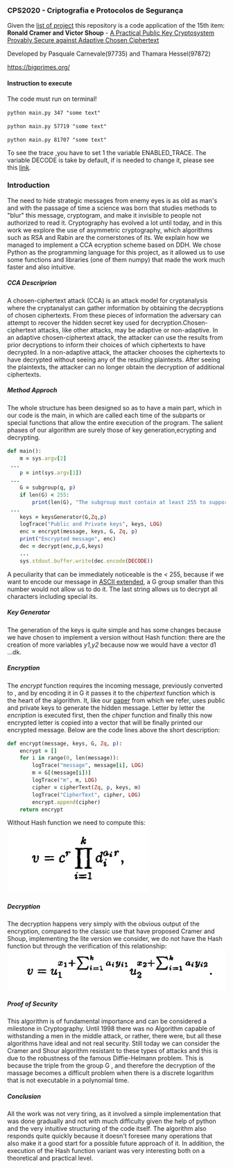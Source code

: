 ### CPS2020 - Criptografia e Protocolos de Segurança


 
Given the [list of project](https://fenix.tecnico.ulisboa.pt/downloadFile/1689468335635574/ProjectList.pdf) this repository is a code application of the 15th item: __Ronald Cramer and Victor Shoup__ - [A Practical Public Key Cryptosystem Provably Secure against Adaptive Chosen Ciphertext](https://link.springer.com/content/pdf/10.1007/BFb0055717.pdf)

Developed by Pasquale Carnevale(97735) and Thamara Hessel(97872) 

https://bigprimes.org/
 #### Instruction to execute
The code must run on terminal! 


`python main.py 347 "some text"` 

`python main.py 57719 "some text"` 

`python main.py 81707 "some text"` 

To see the trace ,you have to set 1 the variable ENABLED_TRACE. The variable DECODE is take by default, if is needed to change it, please see this [link](https://docs.python.org/3.7/library/codecs.html#standard-encodings).


### Introduction
The need to hide strategic messages from enemy eyes is as old as man's and with the passage of time a science was born that studies methods to "blur" this message, cryptogram, and make it invisible to people not authorized to read it. 
Cryptography has evolved a lot until today, and in this work we explore the use of asymmetric cryptography, which algorithms such as RSA and Rabin are the cornerstones of its. We explain how we managed to implement a CCA ecryption scheme based on DDH. We chose Python as the programming language for this project, as it allowed us to use some functions and libraries (one of them numpy) that made the work much faster and also intuitive. 
##### CCA Descriprion 

A chosen-ciphertext attack (CCA) is an attack model for cryptanalysis where the cryptanalyst can gather information by obtaining the decryptions of chosen ciphertexts. From these pieces of information the adversary can attempt to recover the hidden secret key used for decryption.Chosen-ciphertext attacks, like other attacks, may be adaptive or non-adaptive. In an adaptive chosen-ciphertext attack, the attacker can use the results from prior decryptions to inform their choices of which ciphertexts to have decrypted. In a non-adaptive attack, the attacker chooses the ciphertexts to have decrypted without seeing any of the resulting plaintexts. After seeing the plaintexts, the attacker can no longer obtain the decryption of additional ciphertexts.

##### Method Approch

The whole structure has been designed so as to have a main part, which in our code is the main, in which are called each time of the subparts or special functions that allow the entire execution of the program.
The salient phases of our algorithm are surely those of key generation,ecrypting and decrypting.
```ruby
def main():
    m = sys.argv[2]
 ...
    p = int(sys.argv[1])
 ...
    G = subgroup(q, p)
    if len(G) < 255:
        print(len(G), "The subgroup must contain at least 255 to support ASCII")
 ...
    keys = keysGenerator(G,Zq,p)
    logTrace("Public and Private keys", keys, LOG)
    enc = encrypt(message, keys, G, Zq, p)
    print("Encrypted message", enc)
    dec = decrypt(enc,p,G,keys)
    ...
    sys.stdout.buffer.write(dec.encode(DECODE))
```
A peculiarity that can be immediately noticeable is the *<* 255, because if we want to encode our message in [ASCII extended](https://en.wikipedia.org/wiki/Extended_ASCII), a G group smaller than this number would not allow us to do it. The last string allows us to decrypt all characters including special its.
##### Key Generator
The generation of the keys is quite simple and has some changes because we have chosen to implement a version without Hash function: there are the creation of more variables *y1,y2* because now we would have a vector d1 ...dk.
##### Encryption
The *encrypt* function requires the incoming message, previously converted to , and by encoding it in G it passes it to the *chipertext* function which is the heart of the algorithm. 
It, like our [paper](https://link.springer.com/content/pdf/10.1007/BFb0055717.pdf) from which we refer, uses public and private keys to generate the hidden message. Letter by letter the *encription* is executed first, then the *chiper* function and finally this now encrypted letter is copied into a vector that will be finally printed our encrypted message.
Below are the code lines above the short description: 
```ruby
def encrypt(message, keys, G, Zq, p):
    encrypt = []
    for i in range(0, len(message)):
        logTrace("message", message[i], LOG)
        m = G[(message[i])]
        logTrace("m", m, LOG)
        cipher = cipherText(Zq, p, keys, m)
        logTrace("CipherText", cipher, LOG)
        encrypt.append(cipher)
    return encrypt
```
Without Hash function we need to compute this:
![image](encryption.png)
##### Decryption
The decryption happens very simply with the obvious output of the encryption, compared to the classic use that have proposed Cramer and Shoup, implementing the lite version we consider, we do not have the Hash function but through the verification of this relationship:  
![image](decryption.png)
##### Proof of Security 
This algorithm is of fundamental importance and can be considered a milestone in Cryptography. Until 1998 there was no Algorithm capable of withstanding a men in the middle attack, or rather, there were, but all these algorithms have ideal and not real security. Still today we can consider the Cramer and Shour algorithm resistant to these types of attacks and this is due to the robustness of the famous Diffie-Helmann problem.
This is because the triple from the group G , and therefore the decryption of the massage becomes a difficult problem when there is a discrete logarithm that is not executable in a polynomial time.
##### Conclusion 
All the work was not very tiring, as it involved a simple implementation that was done gradually and not with much difficulty given the help of python and the very intuitive structuring of the code itself. The algorithm also responds quite quickly because it doesn't foresee many operations that also make it a good start for a possible future approach of it. In addition, the execution of the Hash function variant was very interesting both on a theoretical and practical level. 


